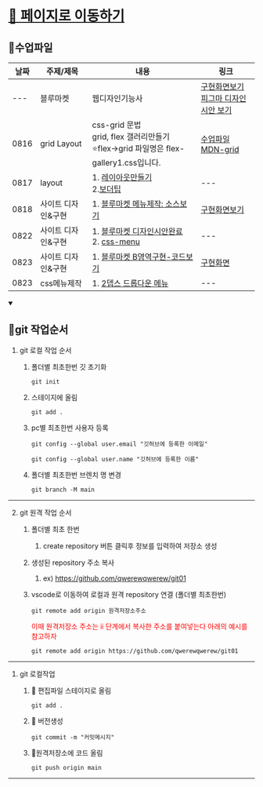 # [💒 페이지로 이동하기](https://qwerewqwerew.github.io/git01/)

## 📌수업파일
| 날짜 | 주제/제목          | 내용                                                                                         | 링크                                                                                                                                                                               |
| ---- | ------------------ | -------------------------------------------------------------------------------------------- | ---------------------------------------------------------------------------------------------------------------------------------------------------------------------------------- |
| ---  | 블루마켓| 웹디자인기능사 | [구현화면보기](https://qwerewqwerew.github.io/git01/) <br> [피그마 디자인 시안 보기](https://www.figma.com/file/EE5HfGEtv4Hp6DV0gaby0S/%EB%B8%94%EB%A3%A8%EB%A7%88%EC%BC%93?type=design&node-id=0%3A1&mode=design&t=tYC6w7YldJFrmlTV-1) |
| 0816 | grid Layout| css-grid 문법 <br> grid, flex 갤러리만들기<br> ⭐flex->grid 파일명은 flex-gallery1.css입니다. | [수업파일](https://github.com/qwerewqwerew/git01/tree/main/grid/start)<br> [MDN-grid](https://developer.mozilla.org/ko/docs/Web/CSS/CSS_grid_layout/Basic_concepts_of_grid_layout) |
| 0817 | layout | 1. [레이아웃만들기](./layout/)<br>2.[보더팁](./c07/05) |--- |
| 0818 | 사이트 디자인&구현 | 1. [블루마켓 메뉴제작: 소스보기](./siteA/)| [구현화면보기](https://git01-34101zga9-qwerewqwerew.vercel.app/)|
| 0822 | 사이트 디자인&구현 | 1. [블루마켓 디자인시안완료](https://www.figma.com/file/LtjYBQj9DDrmrpPn7rdteG/siteA?type=design&node-id=2%3A71&mode=design&t=sBzhOBEU0Cx5BKuR-1) <br>2. [css-menu](./css-menu/)| ---|
| 0823 | 사이트 디자인&구현 | 1. [블루마켓 B영역구현-코드보기](https://github.com/qwerewqwerew/git01/tree/siteA)| [구현화면](https://git01-2wwhyoynr-qwerewqwerew.vercel.app/)|
| 0823 | css메뉴제작 | 1. [2뎁스 드롭다운 메뉴](./css-menu/style1.css)| ---|










<details open markdown='block'>
  <summary>
    <h2>📌git 작업순서</h2>
  </summary>

  1. git 로컬 작업 순서

     1. 폴더별 최초한번 깃 초기화

         `git init`

     2. 스테이지에 올림

        `git add .`

     3. pc별 최초한번 사용자 등록

        `git config --global user.email "깃허브에 등록한 이메일"`

        `git config --global user.name "깃허브에 등록한 이름"`

     4. 폴더별 최초한번 브렌치 명 변경

        `git branch -M main`

---
2. git 원격 작업 순서

   1. 폴더별 최초 한번
        1. create repository 버튼 클릭후 정보를 입력하여 저장소 생성

     1. 생성된 repository 주소 복사
        1. ex) https://github.com/qwerewqwerew/git01

     2.  vscode로 이동하여 로컬과 원격 repository 연결 (폴더별 최초한번)

          `git remote add origin 원격저장소주소`

          <span style='color:red;font-size:14px;'> 이때 원격저장소 주소는 ii 단계에서 복사한 주소를 붙여넣는다 아래의 예시를 참고하자 <span>

          `git remote add origin https://github.com/qwerewqwerew/git01`



---
1. git 로컬작업
    1. 🚩 편집파일 스테이지로 올림

        `git add .`
    2. 🚩 버전생성

        `git commit -m "커밋메시지"`

    3. 🚩원격저장소에 코드 올림

        `git push origin main`

</details>

---